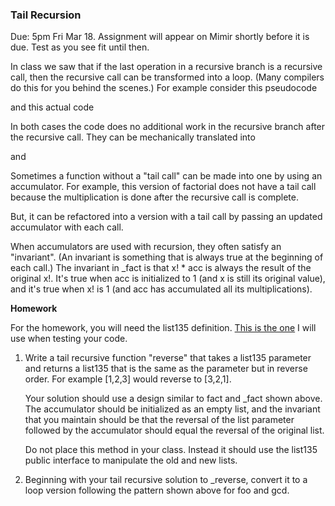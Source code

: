 ### Tail Recursion

Due: 5pm Fri Mar 18. Assignment will appear on Mimir shortly before it is due. Test as you see fit until then.

In class we saw that if the last operation in a recursive branch is a recursive call, then the recursive call can be transformed into a loop. (Many compilers do this for you behind the scenes.) For example consider this pseudocode

and this actual code

In both cases the code does no additional work in the recursive branch after the recursive call. They can be mechanically translated into

and

Sometimes a function without a "tail call" can be made into one by using an accumulator. For example, this version of factorial does not have a tail call because the multiplication is done after the recursive call is complete.

But, it can be refactored into a version with a tail call by passing an updated accumulator with each call.

When accumulators are used with recursion, they often satisfy an "invariant". (An invariant is something that is always true at the beginning of each call.) The invariant in \_fact is that x! \* acc is always the result of the original x!. It's true when acc is initialized to 1 (and x is still its original value), and it's true when x! is 1 (and acc has accumulated all its multiplications).

**Homework**

For the homework, you will need the list135 definition. [This is the one](https://krovetz.net/135/module_reg/list135.py) I will use when testing your code.

1.  Write a tail recursive function "reverse" that takes a list135 parameter and returns a list135 that is the same as the parameter but in reverse order. For example \[1,2,3\] would reverse to \[3,2,1\].
    
    Your solution should use a design similar to fact and \_fact shown above. The accumulator should be initialized as an empty list, and the invariant that you maintain should be that the reversal of the list parameter followed by the accumulator should equal the reversal of the original list.

    Do not place this method in your class. Instead it should use the list135 public interface to manipulate the old and new lists.
    
2.  Beginning with your tail recursive solution to \_reverse, convert it to a loop version following the pattern shown above for foo and gcd.
